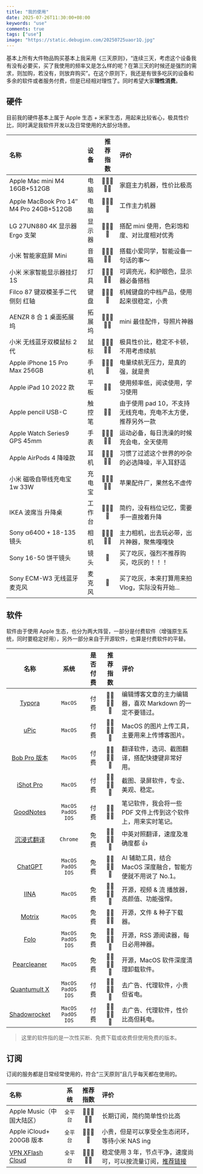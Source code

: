 ```yaml
---
title: "我的使用"
date: 2025-07-26T11:30:00+08:00
keywords: "use"
comments: true
tags: ["use"]
image: "https://static.debuginn.com/20250725uaor1Q.jpg"
---
```


基本上所有大件物品购买基本上我采用《三天原则》，“连续三天，考虑这个设备我有没有必要买，买了我使用的频率又是怎么样的呢？在第三天的时候还是强烈的需求，则加购，若没有，则放弃购买”。在这个原则下，我还是有很多吃灰的设备和多余的软件或者服务付费，但是已经相对理性了。同时希望大家**理性消费**。

## 硬件

目前我的硬件基本上属于 Apple 生态 + 米家生态，用起来比较省心，极具性价比，同时满足我软件开发以及日常使用的大部分场景。

| 名称                                    |  设备  | 推荐指数 | 评价                                                        |
| :-------------------------------------- | :----: | :------: | :---------------------------------------------------------- |
| Apple Mac mini M4 16GB+512GB            |  电脑  |  🌟🌟🌟🌟🌟   | 家庭主力机器，性价比极高                                    |
| Apple MacBook Pro 14″ M4 Pro 24GB+512GB |  电脑  |   🌟🌟🌟🌟   | 工作主力机器                                                |
| LG 27UN880 4K 显示器 Ergo 支架          | 显示器 |   🌟🌟🌟🌟   | 搭配 mini 使用，色彩饱和度、对比度相对优秀                  |
| 小米 智能家庭屏 Mini                    |  音箱  |  🌟🌟🌟🌟🌟   | 搭载小爱同学，智能设备一句话的事～                          |
| 小米 米家智能显示器挂灯 1S              |  灯具  |  🌟🌟🌟🌟🌟   | 可调亮光，和护眼色，显示器必备搭档                          |
| Filco 87 键双模圣手二代 侧刻 红轴       |  键盘  |   🌟🌟🌟🌟   | 机械键盘的中档产品，使用起来很稳定，小贵                    |
| AENZR 8 合 1 桌面拓展坞                 | 拓展坞 |  🌟🌟🌟🌟🌟   | mini 最佳配件，导照片神器                                   |
| 小米 无线蓝牙双模鼠标 2 代              |  鼠标  |  🌟🌟🌟🌟🌟   | 极具性价比，稳定不卡顿，不用考虑续航                        |
| Apple iPhone 15 Pro Max 256GB           |  手机  |   🌟🌟🌟🌟   | 电量续航无压力，是真的强，就是贵                            |
| Apple iPad 10 2022 款                   |  平板  |    🌟🌟    | 使用频率低，阅读使用，学习使用                              |
| Apple pencil USB-C                      | 触控笔 |    🌟🌟    | 由于使用 pad 10，不支持无线充电，充电不太方便，推荐另外一款 |
| Apple Watch Series9 GPS 45mm            |  手表  |  🌟🌟🌟🌟🌟   | 运动必备，每日洗澡的时候充会电，全天使用                    |
| Apple AirPods 4 降噪款                  |  耳机  |  🌟🌟🌟🌟🌟   | 习惯了过滤这个世界的吵杂的必选降噪，半入耳舒适              |
| 小米 磁吸自带线充电宝 1w 33W            | 充电宝 |  🌟🌟🌟🌟🌟   | 苹果配件厂，果然名不虚传                                    |
| IKEA 波席当 升降桌                      | 工作台 |   🌟🌟🌟🌟   | 简约，没有档位记忆，需要手一直按着升降                      |
| Sony α6400 + 18-135 镜头                |  相机  |  🌟🌟🌟🌟🌟   | 主力相机，出去玩必带，出片神器，聚焦嘎嘎快                  |
| Sony 16-50 饼干镜头                     |  镜头  |    🌟     | 买了吃灰，强烈不推荐购买，吃灰的！！！                      |
| Sony ECM-W3 无线蓝牙麦克风              | 麦克风 |    🌟     | 买了吃灰，本来打算用来拍 Vlog，实际没有开始...              |

## 软件

软件由于使用 Apple 生态，也分为两大阵营，一部分是付费软件（增强原生系统，同时要稳定好用），另外一部分来自于开源软件，也算是付费软件的平替。

|                             名称                             |         系统          | 是否付费 | 推荐指数 | 评价                                                         |
| :----------------------------------------------------------: | :-------------------: | :------: | :------: | :----------------------------------------------------------- |
|         [Typora](https://typora.io?ref=debuginn.com)         |        `MacOS`        |   付费   |  🌟🌟🌟🌟🌟   | 编辑博客文章的主力编辑器，喜欢 Markdown 的一定不要错过。     |
|   [uPic](https://github.com/gee1k/uPic/?ref=debuginn.com)    |        `MacOS`        |   付费   |  🌟🌟🌟🌟🌟   | MacOS 的图片上传工具，主要用来上传博客图片。                 |
| [Bob Pro 版本](https://apps.apple.com/cn/app/bob-%E7%BF%BB%E8%AF%91%E5%92%8C-ocr-%E5%B7%A5%E5%85%B7/id1630034110?mt=12#?platform=mac&ref=debuginn.com) |        `MacOS`        |   付费   |  🌟🌟🌟🌟🌟   | 翻译软件，选词、截图翻译，搭配快捷键非常好用。               |
| [iShot Pro](https://apps.apple.com/us/app/ishot-pro-screenshot-recording/id1611347086?mt=12&ref=debuginn.com) |        `MacOS`        |   付费   |  🌟🌟🌟🌟🌟   | 截图、录屏软件，专业、美观、稳定。                           |
|   [GoodNotes](https://www.goodnotes.com/?ref=debuginn.com)   | `MacOS` `PadOS` `IOS` |   付费   |   🌟🌟🌟🌟   | 笔记软件，我会将一些 PDF 文件上传到这个软件上，用来实时笔记。 |
| [沉浸式翻译](https://immersivetranslate.com/zh-Hans/?ref=debuginn.com) |       `Chrome`        |   免费   |  🌟🌟🌟🌟🌟   | 中英对照翻译，速度及准确度都 👍                               |
|       [ChatGPT](https://chatgpt.com/?ref=debuginn.com)       | `MacOS` `PadOS` `IOS` |   免费   |  🌟🌟🌟🌟🌟   | AI 辅助工具，结合 MacOS 深度融合，智能方便就不用说了 No.1。  |
|          [IINA](https://iina.io/?ref=debuginn.com)           |        `MacOS`        |   免费   |  🌟🌟🌟🌟🌟   | 开源，视频 & 流 播放器，高颜值、功能强悍。                   |
|        [Motrix](https://motrix.app/?ref=debuginn.com)        |        `MacOS`        |   免费   |   🌟🌟🌟🌟   | 开源，文件 & 种子下载器。                                    |
|          [Folo](https://folo.is/?ref=debuginn.com)           | `MacOS` `PadOS` `IOS` |   免费   |  🌟🌟🌟🌟🌟   | 开源，RSS 源阅读器，每日必用神器。                           |
| [Pearcleaner](https://github.com/alienator88/Pearcleaner?ref=debuginn.com) |        `MacOS`        |   免费   |  🌟🌟🌟🌟🌟   | 开源，MacOS 软件深度清理卸载软件。                           |
| [Quantumult X](https://apps.apple.com/us/app/quantumult-x/id1443988620?l=en-US&ref=debuginn.com) | `MacOS` `PadOS` `IOS` |   付费   |  🌟🌟🌟🌟🌟   | 去广告、代理软件，小贵但省电。                               |
| [Shadowrocket](https://apps.apple.com/us/app/shadowrocket/id932747118?ref=debuginn.com) | `MacOS` `PadOS` `IOS` |   付费   |  🌟🌟🌟🌟🌟   | 去广告、代理软件，性价比高但耗电。                           |

> 这里的软件指的是一次性买断、免费下载或收费但使用免费的版本。

## 订阅

订阅的服务都是日常经常使用的，符合“三天原则”且几乎每天都在使用的。

| 名称                                                         |   系统   | 推荐指数 | 评价                                                         |
| :----------------------------------------------------------- | :------: | :------: | :----------------------------------------------------------- |
| Apple Music（中国大陆区）                                    | `全平台` |  🌟🌟🌟🌟🌟   | 长期订阅，简约简单性价比高                                   |
| Apple iCloud+ 200GB 版本                                     | `全平台` |   🌟🌟🌟🌟   | 小贵，但是可以享受全生态闭环，等待小米 NAS ing               |
| [VPN XFlash Cloud](https://www.xflash.live/#/register?code=iGqj0QU5) | `全平台` |  🌟🌟🌟🌟🌟   | 稳定使用 3 年，节点干净，速度尚可，可以按流量订阅，[推荐链接](https://www.xflash.live/#/register?code=iGqj0QU5) |